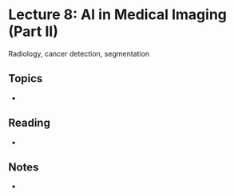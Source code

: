 # Lecture 8: AI in Medical Imaging (Part II)
Radiology, cancer detection, segmentation

## Topics
- 

## Reading
- 

## Notes
- 


